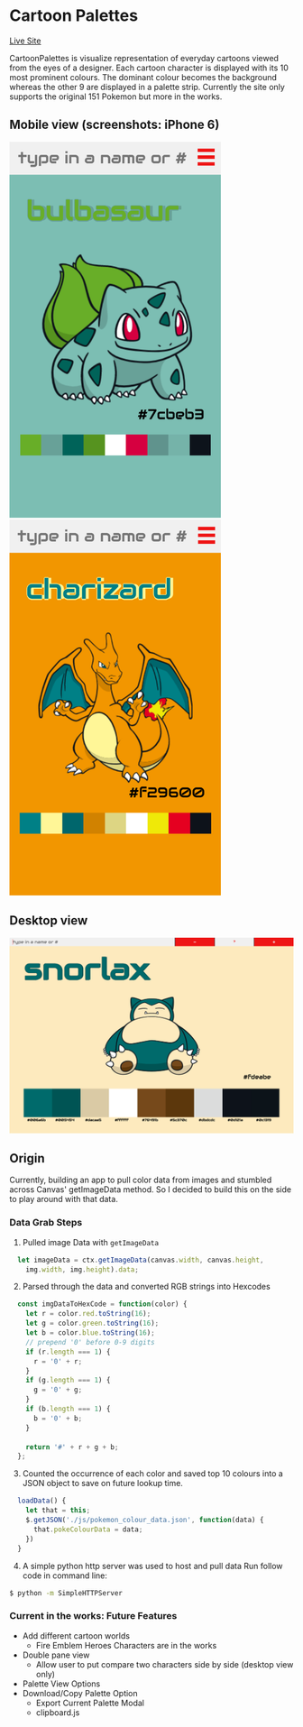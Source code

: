 # Cartoon Palettes

[Live Site](https://iamsammak.github.io/cartoonpalettes/)

CartoonPalettes is visualize representation of everyday cartoons viewed from the eyes of a designer. Each cartoon character is displayed with its 10 most prominent colours. The dominant colour becomes the background whereas the other 9 are displayed in a palette strip.
Currently the site only supports the original 151 Pokemon but more in the works.

## Mobile view (screenshots: iPhone 6)

<img src="./docs/images/iphone6_v1.png" width="375px" height="667px"/><br/><img src="./docs/images/iphone6_v2.png" width="375px" height="667px"/>

## Desktop view

![desktop-view](./docs/images/desktop.png)

## Origin

Currently, building an app to pull color data from images and stumbled across Canvas' getImageData method. So I decided to build this on the side to play around with that data.

### Data Grab Steps

1. Pulled image Data with ```getImageData```
```js
  let imageData = ctx.getImageData(canvas.width, canvas.height,
    img.width, img.height).data;
```
2. Parsed through the data and converted RGB strings into Hexcodes
```js
  const imgDataToHexCode = function(color) {
    let r = color.red.toString(16);
    let g = color.green.toString(16);
    let b = color.blue.toString(16);
    // prepend '0' before 0-9 digits
    if (r.length === 1) {
      r = '0' + r;
    }
    if (g.length === 1) {
      g = '0' + g;
    }
    if (b.length === 1) {
      b = '0' + b;
    }

    return '#' + r + g + b;
  };
```

3. Counted the occurrence of each color and saved top 10 colours into a JSON object to save on future lookup time.
```js
  loadData() {
    let that = this;
    $.getJSON('./js/pokemon_colour_data.json', function(data) {
      that.pokeColourData = data;
    })
  }
```

4. A simple python http server was used to host and pull data
Run follow code in command line:
```bash
$ python -m SimpleHTTPServer
```





### Current in the works: Future Features
  - Add different cartoon worlds
      + Fire Emblem Heroes Characters are in the works
  - Double pane view
    + Allow user to put compare two characters side by side (desktop view only)
  - Palette View Options
  - Download/Copy Palette Option
    + Export Current Palette Modal
    + clipboard.js
